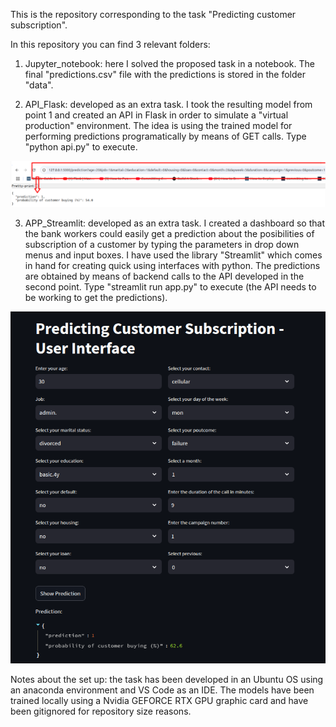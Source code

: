 This is the repository corresponding to the task "Predicting customer subscription".

In this repository you can find 3 relevant folders:

1) Jupyter_notebook: here I solved the proposed task in a notebook. The final "predictions.csv" file with the predictions is stored in the folder "data".

2) API_Flask: developed as an extra task. I took the resulting model from point 1 and created an API in Flask in order to simulate a "virtual production" environment. The idea is using the trained model for performing predictions programatically by means of GET calls. Type "python api.py" to execute.

![Image1](pictures/api_capture.png)

3) APP_Streamlit: developed as an extra task. I created a dashboard so that the bank workers could easily get a prediction about the posibilities of subscription of a customer by typing the parameters in drop down menus and input boxes. I have used the library "Streamlit" which comes in hand for creating quick using interfaces with python. The predictions are obtained by means of backend calls to the API developed in the second point. Type "streamlit run app.py" to execute (the API needs to be working to get the predictions).

![Image2](pictures/streamlit_dashboard.png)



Notes about the set up: the task has been developed in an Ubuntu OS using an anaconda environment and VS Code as an IDE. The models have been trained locally using a Nvidia GEFORCE RTX GPU graphic card and have been gitignored for repository size reasons.